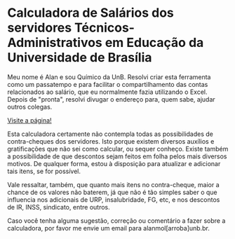 # Calculadora de Salários dos servidores Técnicos-Administrativos em Educação da Universidade de Brasília

Meu nome é Alan e sou Químico da UnB. Resolvi criar esta ferramenta como um passatempo e para facilitar o compartilhamento das contas relacionados ao salário, que eu normalmente fazia utilizando o Excel. Depois de "pronta", resolvi divugar o endereço para, quem sabe, ajudar outros colegas.

[Visite a página!](http://unb.alanmol.com.br)

Esta calculadora certamente não contempla todas as possibilidades de contra-cheques dos servidores. Isto porque existem diversos auxílios e gratificações que não sei como calcular, ou sequer conheço. Existe também a possibilidade de que descontos sejam feitos em folha pelos mais diversos motivos. De qualquer forma, estou à disposição para atualizar e adicionar tais itens, se for possível.

Vale ressaltar, também, que quanto mais itens no contra-cheque, maior a chance de os valores não baterem, já que não é tão simples saber o que influencia nos adicionais de URP, insalubridade, FG, etc, e nos descontos de IR, INSS, sindicato, entre outros.

Caso você tenha alguma sugestão, correção ou comentário a fazer sobre a calculadora, por favor me envie um email para alanmol[arroba]unb.br.
